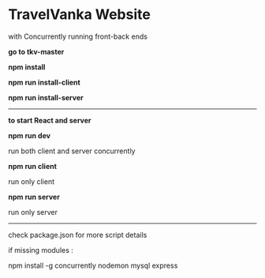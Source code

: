# TravelVanka Website
with Concurrently running front-back ends

 **go to tkv-master**
 
**npm install**
 
**npm run install-client**

**npm run install-server**

 -----------------------------------------------------
 
**to start React and server**

 **npm run dev**
 
 run both client and server concurrently
 
 
 **npm run client**  
 
 run only client
 
 
 **npm run server** 
 
 run only server
 
  -----------------------------------------------------

 check package.json for more script details
 
 
 if missing modules :
 
 npm install -g concurrently nodemon mysql express 

